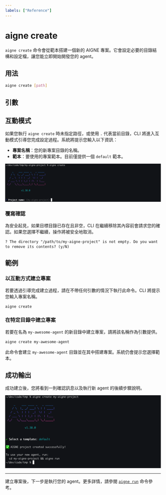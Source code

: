 ```yaml
---
labels: ["Reference"]
---
```


# aigne create

`aigne create` 命令會從範本搭建一個新的 AIGNE 專案。它會設定必要的目錄結構和設定檔，讓您能立即開始開發您的 agent。

## 用法

```bash 基本用法 icon=lucide:terminal
aigne create [path]
```

## 引數

<x-field data-name="path" data-type="string" data-default="." data-required="false" data-desc="新專案目錄將被建立的路徑。如果省略，預設為當前目錄，並會觸發互動模式提示輸入專案名稱。"></x-field>

## 互動模式

如果您執行 `aigne create` 時未指定路徑，或使用 `.` 代表當前目錄，CLI 將進入互動模式引導您完成設定過程。系統將提示您輸入以下資訊：

*   **專案名稱**：您的新專案目錄的名稱。
*   **範本**：要使用的專案範本。目前僅提供一個 `default` 範本。

![專案名稱的互動式提示](../assets/create/create-project-interactive-project-name-prompt.png)

### 覆寫確認

為安全起見，如果目標目錄已存在且非空，CLI 在繼續移除其內容前會請求您的確認。如果您選擇不繼續，操作將被安全地取消。

```text 確認提示
? The directory "/path/to/my-aigne-project" is not empty. Do you want to remove its contents? (y/N)
```

## 範例

### 以互動方式建立專案

若要透過引導完成建立過程，請在不帶任何引數的情況下執行此命令。CLI 將提示您輸入專案名稱。

```bash 在當前目錄中建立 icon=lucide:terminal
aigne create
```

### 在特定目錄中建立專案

若要在名為 `my-awesome-agent` 的新目錄中建立專案，請將該名稱作為引數提供。

```bash 在新的 'my-awesome-agent' 目錄中建立 icon=lucide:terminal
aigne create my-awesome-agent
```

此命令會建立 `my-awesome-agent` 目錄並在其中搭建專案。系統仍會提示您選擇範本。

## 成功輸出

成功建立後，您將看到一則確認訊息以及執行新 agent 的後續步驟說明。

![專案建立成功訊息](../assets/create/create-project-using-default-template-success-message.png)

---

建立專案後，下一步是執行您的 agent。更多詳情，請參閱 [`aigne run`](./command-reference-run.md) 命令參考。
